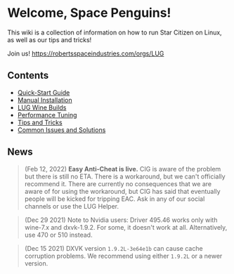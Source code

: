 # Welcome, Space Penguins!

This wiki is a collection of information on how to run Star Citizen on Linux, as well as our tips and tricks!

Join us! https://robertsspaceindustries.com/orgs/LUG

## Contents
* [Quick-Start Guide](https://github.com/starcitizen-lug/information-howtos/wiki/Quick-Start-Guide)
* [Manual Installation](https://github.com/starcitizen-lug/information-howtos/wiki/Manual-Installation)
* [LUG Wine Builds](https://github.com/starcitizen-lug/information-howtos/wiki/Wine-Builds-for-Star-Citizen)
* [Performance Tuning](https://github.com/starcitizen-lug/information-howtos/wiki/Performance-Tuning)
* [Tips and Tricks](https://github.com/starcitizen-lug/information-howtos/wiki/Tips-and-Tricks)
* [Common Issues and Solutions](https://github.com/starcitizen-lug/information-howtos/wiki/Common-Issues-and-Solutions)

## News

> (Feb 12, 2022) **Easy Anti-Cheat is live.** CIG is aware of the problem but there is still no ETA. There is a workaround, but we can't officially recommend it. There are currently no consequences that we are aware of for using the workaround, but CIG has said that eventually people will be kicked for tripping EAC. Ask in any of our social channels or use the LUG Helper.

> (Dec 29 2021) Note to Nvidia users: Driver 495.46 works only with wine-7.x and dxvk-1.9.2. For some, it doesn't work at all. Alternatively, use 470 or 510 instead.

> (Dec 15 2021) DXVK version `1.9.2L-3e64e1b` can cause cache corruption problems. We recommend using either `1.9.2L` or a newer version.